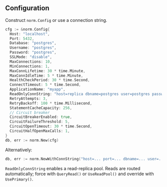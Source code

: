 ## Configuration

Construct `norm.Config` or use a connection string.

```go
cfg := &norm.Config{
  Host: "localhost",
  Port: 5432,
  Database: "postgres",
  Username: "postgres",
  Password: "postgres",
  SSLMode: "disable",
  MaxConnections: 10,
  MinConnections: 1,
  MaxConnLifetime: 30 * time.Minute,
  MaxConnIdleTime: 5 * time.Minute,
  HealthCheckPeriod: 30 * time.Second,
  ConnectTimeout: 5 * time.Second,
  ApplicationName: "myapp",
  ReadOnlyConnString: "host=replica dbname=postgres user=postgres password=postgres sslmode=disable",
  RetryAttempts: 3,
  RetryBackoff: 100 * time.Millisecond,
  StatementCacheCapacity: 256,
  // Circuit breaker
  CircuitBreakerEnabled: true,
  CircuitFailureThreshold: 5,
  CircuitOpenTimeout: 30 * time.Second,
  CircuitHalfOpenMaxCalls: 1,
}
db, err := norm.New(cfg)
```

Alternatively:

```go
db, err := norm.NewWithConnString("host=... port=... dbname=... user=... password=... sslmode=disable")
```

`ReadOnlyConnString` enables a read-replica pool. Reads are routed automatically; force with `QueryRead()` or `UseReadPool()` and override with `UsePrimary()`.


